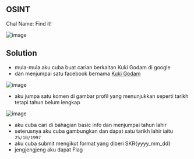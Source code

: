 ## OSINT
Chal Name: Find it!

![image](https://user-images.githubusercontent.com/23289982/204457223-5baa1938-a572-4fd4-86c0-953b668ef1b0.png)

## Solution
* mula-mula aku cuba buat carian berkaitan Kuki Godam di google
* dan menjumpai satu facebook bernama [Kuki Godam](https://www.facebook.com/profile.php?id=100018456631144)

![image](https://user-images.githubusercontent.com/23289982/204473269-0b5d2c5d-0149-4115-b52d-3288273a4a8b.png)
* aku jumpa satu komen di gambar profil yang menunjukkan seperti tarikh tetapi tahun belum lengkap

![image](https://user-images.githubusercontent.com/23289982/204473744-7a41b75f-0f7c-41fc-a72c-15a04488c7a7.png)
* aku cuba cari di bahagian basic info dan menjumpai tahun lahir
* seterusnya aku cuba gambungkan dan dapat satu tarikh lahir iaitu `25/10/1997`
* aku cuba submit mengikut format yang diberi SKR{yyyy_mm_dd}
* jengjengjeng aku dapat Flag
